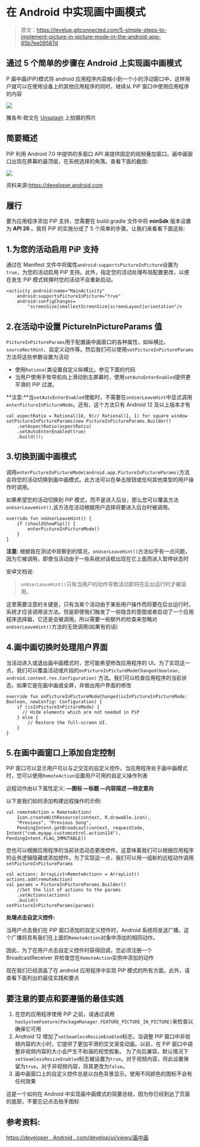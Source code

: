 # 在 Android 中实现画中画模式

> 原文：<https://levelup.gitconnected.com/5-simple-steps-to-implement-picture-in-picture-mode-in-the-android-app-65b7ee09587d>

## 通过 5 个简单的步骤在 Android 上实现画中画模式

P 画中画(PiP)模式将 android 应用程序内容缩小到一个小的浮动窗口中，这样用户就可以在使用设备上的其他应用程序的同时，继续从 PiP 窗口中使用应用程序的内容

![](img/045c036900f30e2107221b7ea4a38c5b.png)

雅各布·欧文在 [Unsplash](https://unsplash.com?utm_source=medium&utm_medium=referral) 上拍摄的照片

## 简要概述

PiP 利用 Android 7.0 中提供的多窗口 API 来提供固定的视频叠加窗口。画中画窗口出现在屏幕的最顶层，在系统选择的角落。查看下面的截图:

![](img/f3751aa1715a3da8c2a15e8322f115db.png)

资料来源:https://developer.android.com

## 履行

要为应用程序添加 PiP 支持，您需要在 build.gradle 文件中将 **minSdk** 版本设置为 **API 26** 。我将 PiP 的实施分成了 5 个简单的步骤。让我们来看看下面这些:

## 1.为您的活动启用 PiP 支持

通过在 Manifest 文件中将属性`android:supportsPictureInPicture`设置为`true`，为您的活动启用 PiP 支持。此外，指定您的活动处理布局配置更改，以便在发生 PiP 模式转换时您的活动不会重新启动。

```
<activity android:name="MainActivity"
    android:supportsPictureInPicture="true"
    android:configChanges=
        "screenSize|smallestScreenSize|screenLayout|orientation"/>
```

## 2.在活动中设置 PictureInPictureParams 值

`PictureInPictureParams`用于配置画中画窗口的各种属性，如纵横比、`sourceRectHint`、自定义动作等。然后我们可以使用`setPictureInPictureParams`方法将这些参数设置为活动

*   使用`Rational`类设置自定义纵横比。参见下面的代码
*   当用户使用手势导航向上滑动到主屏幕时，使用`setAutoEnterEnabled`提供更平滑的 PiP 过渡。

**注意:**当`setAutoEnterEnabled`使能时，不需要在`onUserLeaveHint`中显式调用`enterPictureInPictureMode`。还有，这个方法只有 Android 12 及以上版本才有

```
val aspectRatio = Rational(16, 9)// Rational(1, 1) for square window
setPictureInPictureParams(new PictureInPictureParams.Builder()
    .setAspectRatio(aspectRatio)
    .setAutoEnterEnabled(true)
    .build());
```

## 3.切换到画中画模式

调用`enterPictureInPictureMode(android.app.PictureInPictureParams)`方法会将您的活动切换到画中画模式。此方法可以在单击按钮或任何其他类型的用户操作时调用。

如果希望您的活动切换到 PiP 模式，而不是进入后台，那么您可以覆盖方法`onUserLeaveHint()`,该方法在活动根据用户选择将要进入后台时被调用。

```
override fun onUserLeaveHint() {
    if (shouldShowPip()) {
        enterPictureInPictureMode()
    }
}
```

**注意:** 根据我在测试中观察到的情况，`onUserLeaveHint()`方法似乎有一点问题，因为它被调用，即使当活动由于一些系统对话框出现在它上面而进入暂停状态时

安卓文档说:

> `onUserLeaveHint()`只有当用户的动作导致活动即将在后台运行时才被调用。

这里需要注意的关键是，只有当某个活动由于某些用户操作而将要在后台运行时，系统才应该调用该方法。但是即使我们触发了一些隐含的意图或者启动了一个应用程序选择器，它还是会被调用。所以需要一些额外的检查来忽略对`onUserLeaveHint()`方法的无效调用(如果有的话)

## 4.画中画切换时处理用户界面

当活动进入或退出画中画模式时，您可能希望修改应用程序的 UI。为了实现这一点，我们可以覆盖活动或片段的`onPictureInPictureModeChanged(boolean, android.content.res.Configuration)` 方法。我们可以检查应用程序的当前状态，如果它是在画中画或全屏，并做出用户界面的修改

```
override fun onPictureInPictureModeChanged(isInPictureInPictureMode: Boolean, newConfig: Configuration) {
    if (isInPictureInPictureMode) {
      // Hide elements which are not needed in PiP
    } else {
        // Restore the full-screen UI.
    }
}
```

## 5.在画中画窗口上添加自定控制

PiP 窗口可以显示用户可以与之交互的自定义控件。当应用程序处于画中画模式时，您可以使用`RemoteAction`设置用户可用的自定义操作列表

远程动作由以下属性定义:
**—图标
—标题
—内容描述
—待定意向**

以下是我们如何添加构建远程操作的示例:

```
val remoteAction = RemoteAction(
    Icon.createWithResource(context, R.drawable.icon),
    "Previous", "Previous Song",
    PendingIntent.getBroadcast(context, requestCode, Intent("com.myapp.customcotrol.action124"), PendingIntent.FLAG_IMMUTABLE))
```

您也可以根据应用程序的当前状态动态更改控件。这意味着我们可以根据应用程序的业务逻辑隐藏或添加控件。为了实现这一点，我们可以用一组新的远程动作调用`setPictureInPictureParams`

```
val actions: ArrayList<RemoteAction> = ArrayList()
actions.add(remoteAction)
val params = PictureInPictureParams.Builder()
    //Set the list of actions to the params
    .setActions(actions)
    .build()
setPictureInPictureParams(params)
```

**处理点击自定义控件:**

当用户点击我们在 PiP 窗口添加的自定义控件时，Android 系统将发送广播。这个广播将具有我们在上面的`RemoteAction`对象中添加的相同动作。

因此，为了在用户点击自定义控件时获得回调，您必须注册一个 BroadcastReceiver 并检查您在`RemoteAction`实例中添加的动作

现在我们已经涵盖了在 android 应用程序中实现 PiP 模式的所有方面。此外，请查看下面列出的最佳实践和要点

## 要注意的要点和要遵循的最佳实践

1.  在您的应用程序使用 PiP 之前，请通过调用`hasSystemFeature(PackageManager.FEATURE_PICTURE_IN_PICTURE)`来检查以确保它可用
2.  Android 12 增加了`setSeamlessResizeEnabled`标志，当调整 PiP 窗口中非视频内容的大小时，它提供了更加平滑的交叉渐变动画。以前，在 PiP 窗口中调整非视频内容的大小会产生不和谐的视觉假象。
    为了向后兼容，默认情况下`setSeamlessResizeEnabled`标志被设置为`true`。对于视频内容，将此设置保留为`true`，对于非视频内容，将其更改为`false`。
3.  画中画窗口上的自定义控件总是以白色背景显示。使用不同颜色的图标不会有任何效果

这是一个如何在 Android 中实现画中画模式的简要总结，因为你已经到达了页面的底部，不要忘记点击拍手图标

## 参考资料:

[https://developer . Android . com/develop/ui/views/画中画](https://developer.android.com/develop/ui/views/picture-in-picture#declaring)
